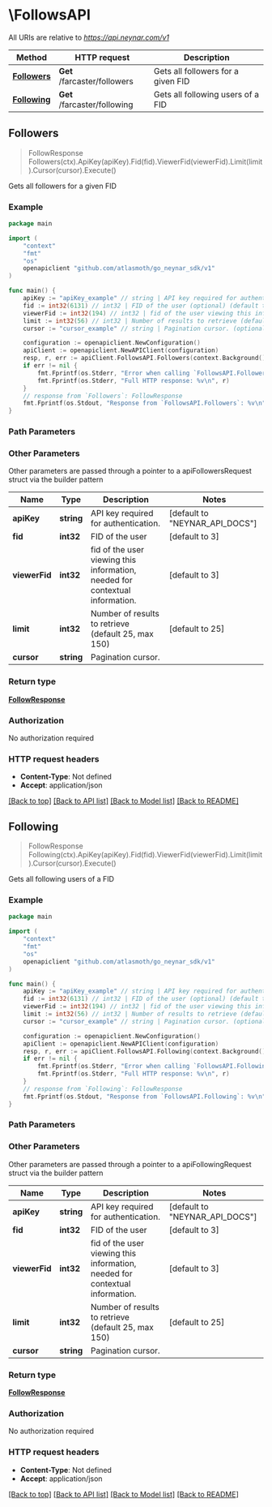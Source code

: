 # \FollowsAPI

All URIs are relative to *https://api.neynar.com/v1*

| Method                                   | HTTP request                 | Description                        |
| ---------------------------------------- | ---------------------------- | ---------------------------------- |
| [**Followers**](FollowsAPI.md#Followers) | **Get** /farcaster/followers | Gets all followers for a given FID |
| [**Following**](FollowsAPI.md#Following) | **Get** /farcaster/following | Gets all following users of a FID  |

## Followers

> FollowResponse Followers(ctx).ApiKey(apiKey).Fid(fid).ViewerFid(viewerFid).Limit(limit).Cursor(cursor).Execute()

Gets all followers for a given FID

### Example

```go
package main

import (
	"context"
	"fmt"
	"os"
	openapiclient "github.com/atlasmoth/go_neynar_sdk/v1"
)

func main() {
	apiKey := "apiKey_example" // string | API key required for authentication. (optional) (default to "NEYNAR_API_DOCS")
	fid := int32(6131) // int32 | FID of the user (optional) (default to 3)
	viewerFid := int32(194) // int32 | fid of the user viewing this information, needed for contextual information. (optional) (default to 3)
	limit := int32(56) // int32 | Number of results to retrieve (default 25, max 150) (optional) (default to 25)
	cursor := "cursor_example" // string | Pagination cursor. (optional)

	configuration := openapiclient.NewConfiguration()
	apiClient := openapiclient.NewAPIClient(configuration)
	resp, r, err := apiClient.FollowsAPI.Followers(context.Background()).ApiKey(apiKey).Fid(fid).ViewerFid(viewerFid).Limit(limit).Cursor(cursor).Execute()
	if err != nil {
		fmt.Fprintf(os.Stderr, "Error when calling `FollowsAPI.Followers``: %v\n", err)
		fmt.Fprintf(os.Stderr, "Full HTTP response: %v\n", r)
	}
	// response from `Followers`: FollowResponse
	fmt.Fprintf(os.Stdout, "Response from `FollowsAPI.Followers`: %v\n", resp)
}
```

### Path Parameters

### Other Parameters

Other parameters are passed through a pointer to a apiFollowersRequest struct via the builder pattern

| Name          | Type       | Description                                                                  | Notes                                    |
| ------------- | ---------- | ---------------------------------------------------------------------------- | ---------------------------------------- |
| **apiKey**    | **string** | API key required for authentication.                                         | [default to &quot;NEYNAR_API_DOCS&quot;] |
| **fid**       | **int32**  | FID of the user                                                              | [default to 3]                           |
| **viewerFid** | **int32**  | fid of the user viewing this information, needed for contextual information. | [default to 3]                           |
| **limit**     | **int32**  | Number of results to retrieve (default 25, max 150)                          | [default to 25]                          |
| **cursor**    | **string** | Pagination cursor.                                                           |

### Return type

[**FollowResponse**](FollowResponse.md)

### Authorization

No authorization required

### HTTP request headers

- **Content-Type**: Not defined
- **Accept**: application/json

[[Back to top]](#) [[Back to API list]](../README.md#documentation-for-api-endpoints)
[[Back to Model list]](../README.md#documentation-for-models)
[[Back to README]](../README.md)

## Following

> FollowResponse Following(ctx).ApiKey(apiKey).Fid(fid).ViewerFid(viewerFid).Limit(limit).Cursor(cursor).Execute()

Gets all following users of a FID

### Example

```go
package main

import (
	"context"
	"fmt"
	"os"
	openapiclient "github.com/atlasmoth/go_neynar_sdk/v1"
)

func main() {
	apiKey := "apiKey_example" // string | API key required for authentication. (optional) (default to "NEYNAR_API_DOCS")
	fid := int32(6131) // int32 | FID of the user (optional) (default to 3)
	viewerFid := int32(194) // int32 | fid of the user viewing this information, needed for contextual information. (optional) (default to 3)
	limit := int32(56) // int32 | Number of results to retrieve (default 25, max 150) (optional) (default to 25)
	cursor := "cursor_example" // string | Pagination cursor. (optional)

	configuration := openapiclient.NewConfiguration()
	apiClient := openapiclient.NewAPIClient(configuration)
	resp, r, err := apiClient.FollowsAPI.Following(context.Background()).ApiKey(apiKey).Fid(fid).ViewerFid(viewerFid).Limit(limit).Cursor(cursor).Execute()
	if err != nil {
		fmt.Fprintf(os.Stderr, "Error when calling `FollowsAPI.Following``: %v\n", err)
		fmt.Fprintf(os.Stderr, "Full HTTP response: %v\n", r)
	}
	// response from `Following`: FollowResponse
	fmt.Fprintf(os.Stdout, "Response from `FollowsAPI.Following`: %v\n", resp)
}
```

### Path Parameters

### Other Parameters

Other parameters are passed through a pointer to a apiFollowingRequest struct via the builder pattern

| Name          | Type       | Description                                                                  | Notes                                    |
| ------------- | ---------- | ---------------------------------------------------------------------------- | ---------------------------------------- |
| **apiKey**    | **string** | API key required for authentication.                                         | [default to &quot;NEYNAR_API_DOCS&quot;] |
| **fid**       | **int32**  | FID of the user                                                              | [default to 3]                           |
| **viewerFid** | **int32**  | fid of the user viewing this information, needed for contextual information. | [default to 3]                           |
| **limit**     | **int32**  | Number of results to retrieve (default 25, max 150)                          | [default to 25]                          |
| **cursor**    | **string** | Pagination cursor.                                                           |

### Return type

[**FollowResponse**](FollowResponse.md)

### Authorization

No authorization required

### HTTP request headers

- **Content-Type**: Not defined
- **Accept**: application/json

[[Back to top]](#) [[Back to API list]](../README.md#documentation-for-api-endpoints)
[[Back to Model list]](../README.md#documentation-for-models)
[[Back to README]](../README.md)
